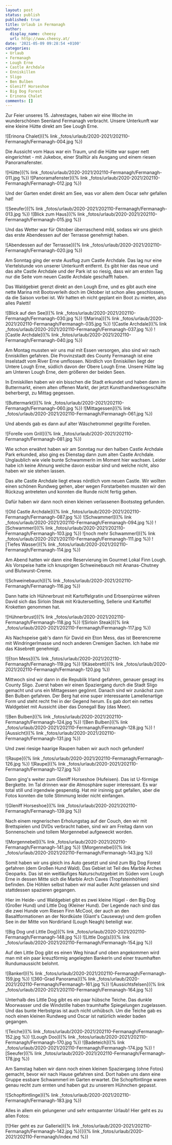 ```yaml
---
layout: post
status: publish
published: true
title: Urlaub in Fermanagh
author:
  display_name: cheesy
  url: http://www.cheesy.at/
date: '2021-05-09 09:28:54 +0100'
categories:
- Urlaub
- Fermanagh
- Lough Erne
- Castle Archdale
- Enniskillen
- Sligo
- Ben Bulben
- Gleniff Horseshoe
- Big Dog Forest
- Erinona Chalet
comments: []
---
```


<!-- Guide to Markdown: https://guides.github.com/features/mastering-markdown/ -->

Zur Feier unseres 15. Jahrestages, haben wir eine Woche im wunderschönen Seenland Fermanagh verbracht. Unsere Unterkunft war eine kleine Hütte direkt am See Lough Erne.

![Erinona Chalet]({% link _fotos/urlaub/2020-2021/202110-Fermanagh/Fermanagh-004.jpg %})

Die Aussicht vom Haus war ein Traum, und die Hütte war super nett eingerichtet - mit Jukebox, einer Stalltür als Ausgang und einem riesen Panoramafenster.

![Hütte]({% link _fotos/urlaub/2020-2021/202110-Fermanagh/Fermanagh-011.jpg %})
![Panoramafenster]({% link _fotos/urlaub/2020-2021/202110-Fermanagh/Fermanagh-012.jpg %})

Und der Garten endet direkt am See, was vor allem dem Oscar sehr gefallen hat!

![Seeufer]({% link _fotos/urlaub/2020-2021/202110-Fermanagh/Fermanagh-013.jpg %})
![Blick zum Haus]({% link _fotos/urlaub/2020-2021/202110-Fermanagh/Fermanagh-015.jpg %})

Und das Wetter war für Oktober überraschend mild, sodass wir uns gleich das erste Abendessen auf der Terrasse genehmigt haben.

![Abendessen auf der Terrasse]({% link _fotos/urlaub/2020-2021/202110-Fermanagh/Fermanagh-020.jpg %})

Am Sonntag ging der erste Ausflug zum Castle Archdale. Das lag nur eine Viertelstunde von unserer Unterkunft entfernt. Es gibt hier das neue und das alte Castle Archdale und der Park ist so riesig, dass wir am ersten Tag nur die Seite vom neuen Castle Archdale geschafft haben.

Das Waldgebiet grenzt direkt an den Lough Erne, und es gibt auch eine nette Marina mit Bootsverleih doch im Oktober ist schon alles geschlossen, da die Saison vorbei ist. Wir hatten eh nicht geplant ein Boot zu mieten, also alles Paletti!

![Blick auf den See]({% link _fotos/urlaub/2020-2021/202110-Fermanagh/Fermanagh-030.jpg %})
![Marina]({% link _fotos/urlaub/2020-2021/202110-Fermanagh/Fermanagh-035.jpg %})
![Castle Archdale]({% link _fotos/urlaub/2020-2021/202110-Fermanagh/Fermanagh-037.jpg %})
![Castle Archdale]({% link _fotos/urlaub/2020-2021/202110-Fermanagh/Fermanagh-040.jpg %})

Am Montag mussten wir uns mal mit Essen versorgen, also sind wir nach Enniskillen gefahren. Die Provinzstadt des County Fermanagh ist eine Inselstadt vom River Erne umflossen. Nördlich von Enniskillen liegt der Untere Lough Erne, südlich davon der Obere Lough Erne. Unsere Hütte lag am Unteren Lough Erne, dem größeren der beiden Seen.

In Enniskillen haben wir ein bisschen die Stadt erkundet und haben dann im Buttermarkt, einem alten offenen Markt, der jetzt Kunsthandwerksgeschäfte beherbergt, zu Mittag gegessen.

![Buttermarkt]({% link _fotos/urlaub/2020-2021/202110-Fermanagh/Fermanagh-060.jpg %})
![Mittagessen]({% link _fotos/urlaub/2020-2021/202110-Fermanagh/Fermanagh-061.jpg %})

Und abends gab es dann auf alter Wäschetrommel gegrillte Forellen.

![Forelle vom Grill]({% link _fotos/urlaub/2020-2021/202110-Fermanagh/Fermanagh-081.jpg %})

Wie schon erwähnt haben wir am Sonntag nur den halben Castle Archdale Park erkunded, also ging es Dienstag dann zum alten Castle Archdale. Unglaublich wie viele bunte Schwammerln im Moment hier wachsen. Leider habe ich keine Ahnung welche davon essbar sind und welche nicht, also haben wir sie stehen lassen.

Das alte Castle Archdale liegt etwas nördlich vom neuen Castle. Wir wollten einen schönen Rundweg gehen, aber wegen Forstarbeiten mussten wir den Rückzug antreteten und konnten die Runde nicht fertig gehen.

Dafür haben wir dann noch einen kleinen verlassenen Bootssteg gefunden.

![Old Castle Archdale]({% link _fotos/urlaub/2020-2021/202110-Fermanagh/Fermanagh-087.jpg %})
![Schwammerl]({% link _fotos/urlaub/2020-2021/202110-Fermanagh/Fermanagh-094.jpg %})
![Schwammerl]({% link _fotos/urlaub/2020-2021/202110-Fermanagh/Fermanagh-103.jpg %})
![noch mehr Schwammerl]({% link _fotos/urlaub/2020-2021/202110-Fermanagh/Fermanagh-111.jpg %})
![Tiefes Wasser]({% link _fotos/urlaub/2020-2021/202110-Fermanagh/Fermanagh-114.jpg %})

Am Abend hatten wir dann eine Reservierung im Gourmet Lokal Finn Lough. Als Vorspeise hatte ich knusprigen Schweinebauch mit Ananas-Chutney und Blutwurst-Creme.

![Schweinebauch]({% link _fotos/urlaub/2020-2021/202110-Fermanagh/Fermanagh-116.jpg %})

Dann hatte ich Hühnerbrust mit Kartoffelgratin und Erbsenpürree währen David sich das Sirloin Steak mit Kräuterseitling, Sellerie und Kartoffel Kroketten genommen hat.

![Hühnerbrust]({% link _fotos/urlaub/2020-2021/202110-Fermanagh/Fermanagh-118.jpg %})
![Sirloin Steak]({% link _fotos/urlaub/2020-2021/202110-Fermanagh/Fermanagh-117.jpg %})

Als Nachspeise gab's dann für David ein Eton Mess, das ist Beerencreme mit Windringerlmasse und noch anderen Cremigen Sachen. Ich habe mir das Käsebrett genehmigt.

![Eton Mess]({% link _fotos/urlaub/2020-2021/202110-Fermanagh/Fermanagh-119.jpg %})
![Käsebrett]({% link _fotos/urlaub/2020-2021/202110-Fermanagh/Fermanagh-120.jpg %})

Mittwoch sind wir dann in die Republik Irland gefahren, genauer gesagt ins County Sligo. Zuerst haben wir einen Spaziergang durch die Stadt Sligo gemacht und uns ein Mittagessen gegönnt. Danach sind wir zunächst zum Ben Bulben gefahren. Der Berg hat eine super interessante Lamellenartige Form und steht recht frei in der Gegend herum. Es gab dort ein nettes Waldgebiet mit Aussicht über das Donegall Bay (das Meer).

![Ben Bulben]({% link _fotos/urlaub/2020-2021/202110-Fermanagh/Fermanagh-124.jpg %})
![Ben Bulben]({% link _fotos/urlaub/2020-2021/202110-Fermanagh/Fermanagh-128.jpg %})
![Aussicht]({% link _fotos/urlaub/2020-2021/202110-Fermanagh/Fermanagh-131.jpg %})

Und zwei riesige haarige Raupen haben wir auch noch gefunden!

![Raupe]({% link _fotos/urlaub/2020-2021/202110-Fermanagh/Fermanagh-126.jpg %})
![Raupe]({% link _fotos/urlaub/2020-2021/202110-Fermanagh/Fermanagh-127.jpg %})

Dann ging's weiter zum Gleniff Horseshoe (Hufeisen). Das ist U-förmige Bergkette. Im Tal drinnen war die Atmosphäre super interessant. Es war total still und irgendwie gespenstig. Hat mir irsinnig gut gefallen, aber die Fotos konnten die tolle Stimmung leider nicht einfangen.

![Gleniff Horseshoe]({% link _fotos/urlaub/2020-2021/202110-Fermanagh/Fermanagh-139.jpg %})

Nach einem regnerischen Erholungstag auf der Couch, den wir mit Brettspielen und DVDs verbracht haben, sind wir am Freitag dann von Sonnenschein und tollem Morgennebel aufgeweckt worden.

![Morgennebel]({% link _fotos/urlaub/2020-2021/202110-Fermanagh/Fermanagh-141.jpg %})
![Morgennebel]({% link _fotos/urlaub/2020-2021/202110-Fermanagh/Fermanagh-143.jpg %})

Somit haben wir uns gleich ins Auto gesetzt und sind zum Big Dog Forest gefahren (dem Großen Hund Wald). Das Gebiet ist Teil des Marble Arches Geoparks. Das ist ein weitläufiges Naturschutzgebiet im Süden vom Lough Erne in dessen Mitte sich die Marble Arch Caves (Tropfsteinhöhlen) befinden. Die Höhlen selbst haben wir mal außer Acht gelassen und sind stattdessen spazieren gegangen.

Hier im Heide- und Waldgebiet gibt es zwei kleine Hügel - den Big Dog (Großer Hund) und Little Dog (Kleiner Hund). Der Legende nach sind das die zwei Hunde vom Riesen Finn McCool, der auch an den Basaltformationen an der Nordküste (Giant's Causeway) und dem großen See in der Mitte von Nordirland (Lough Neagh) beteiligt war.

![Big Dog und Little Dog]({% link _fotos/urlaub/2020-2021/202110-Fermanagh/Fermanagh-148.jpg %})
![Little Dog(s)]({% link _fotos/urlaub/2020-2021/202110-Fermanagh/Fermanagh-154.jpg %})

Auf den Little Dog gibt es einen Weg hinauf und oben angekommen wird man mit ein paar kreuzförmig angelegten Bankerln und einer traumhaften Rundumaussicht belohnt.

![Bankerl]({% link _fotos/urlaub/2020-2021/202110-Fermanagh/Fermanagh-159.jpg %})
![360-Grad Panorama]({% link _fotos/urlaub/2020-2021/202110-Fermanagh/Fermanagh-161.jpg %})
![Aussichtsfelsen]({% link _fotos/urlaub/2020-2021/202110-Fermanagh/Fermanagh-164.jpg %})

Unterhalb des Little Dog gibt es ein paar hübsche Teiche. Das dunkle Moorwasser und die Windstille haben traumhafte Spiegelungen zugelassen. Und das bunte Herbstgras ist auch nicht unhübsch. Um die Teiche gab es noch einen kleinen Rundweg und Oscar ist natürlich wieder baden gegangen.

![Teiche]({% link _fotos/urlaub/2020-2021/202110-Fermanagh/Fermanagh-152.jpg %})
![Lough Doo]({% link _fotos/urlaub/2020-2021/202110-Fermanagh/Fermanagh-170.jpg %})
![Badeteich]({% link _fotos/urlaub/2020-2021/202110-Fermanagh/Fermanagh-174.jpg %})
![Seeufer]({% link _fotos/urlaub/2020-2021/202110-Fermanagh/Fermanagh-178.jpg %})

Am Samstag haben wir dann noch einen kleinen Spaziergang (ohne Fotos) gemacht, bevor wir nach Hause gefahren sind. Dort haben uns dann eine Gruppe essbare Schwammerl im Garten erwartet. Die Schopftintlinge waren genau recht zum ernten und haben gut zu unserem Hühnchen gepasst.

![Schopftintlinge]({% link _fotos/urlaub/2020-2021/202110-Fermanagh/Fermanagh-183.jpg %})

Alles in allem ein gelungener und sehr entspannter Urlaub! Hier geht es zu allen Fotos:

[![Hier geht es zur Gallerie]({% link _fotos/urlaub/2020-2021/202110-Fermanagh/Fermanagh-142.jpg %})]({% link _fotos/urlaub/2020-2021/202110-Fermanagh/index.md %})


